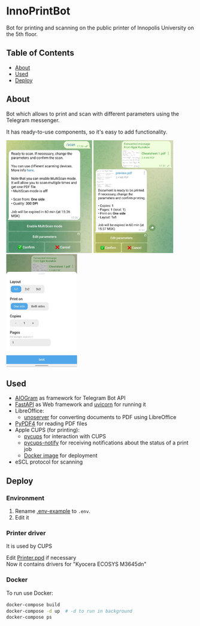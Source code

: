 # InnoPrintBot

Bot for printing and scanning on the public printer of Innopolis University on the 5th floor.

## Table of Contents

- [About](#about)
- [Used](#used)
- [Deploy](#deploy)


## About

Bot which allows to print and scan with different parameters using the Telegram messenger.

It has ready-to-use components, so it's easy to add functionality.

<p float="left">
  <img src=".assets/screenshot_1.jpeg" alt="Screenshot 1" height="300"/>
  <img src=".assets/screenshot_2.jpeg" alt="Screenshot 2" height="300"/>
  <img src=".assets/screenshot_3.jpeg" alt="Screenshot 3" height="300"/>
</p>

## Used

- [AIOGram](https://github.com/aiogram/aiogram) as framework for Telegram Bot API
- [FastAPI](https://github.com/tiangolo/fastapi) as Web framework and [uvicorn](https://github.com/encode/uvicorn) for running it 
- LibreOffice:
  - [unoserver](https://github.com/unoconv/unoserver) for converting documents to PDF using LibreOffice
- [PyPDF4](https://github.com/claird/PyPDF4) for reading PDF files
- Apple CUPS (for printing):
  - [pycups](https://github.com/OpenPrinting/pycups) for interaction with CUPS
  - [pycups-notify](https://github.com/anxuae/pycups-notify) for receiving notifications about the status of a print job
  - [Docker image](https://hub.docker.com/r/ydkn/cups) for deployment
- eSCL protocol for scanning

## Deploy

### Environment

1. Rename [.env-example](https://github.com/Drop-Team/InnoPrintBot/blob/main/.env-example) to `.env`.
2. Edit it

### Printer driver

It is used by CUPS

Edit [Printer.ppd](https://github.com/Drop-Team/InnoPrintBot/blob/main/Bot/data/Printer.ppd) if necessary<br>
Now it contains drivers for "Kyocera ECOSYS M3645dn"

### Docker

To run use Docker:

```bash
docker-compose build
docker-compose -d up  # -d to run in background 
docker-compose ps
```